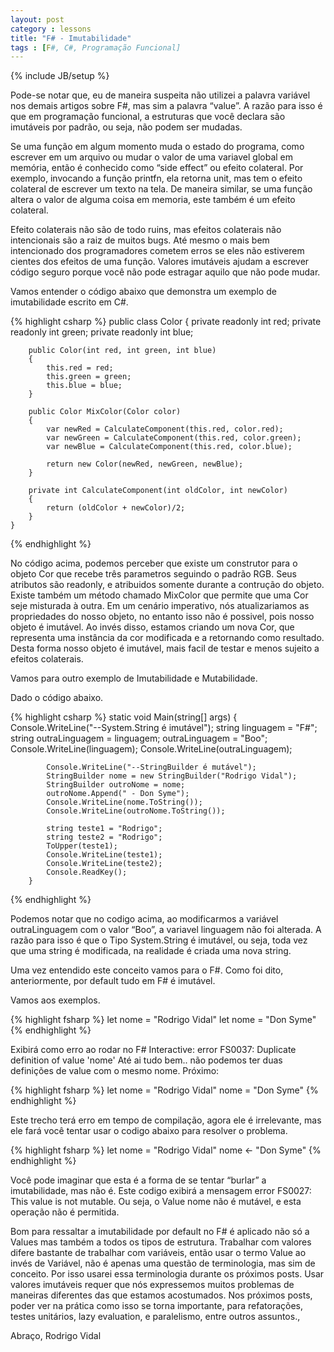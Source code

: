 ```yaml
---
layout: post
category : lessons
title: "F# - Imutabilidade"
tags : [F#, C#, Programação Funcional]
---
```

{% include JB/setup %}

Pode-se notar que, eu de maneira suspeita não utilizei a palavra variável nos demais artigos sobre F#, mas sim a palavra “value”. A razão para isso é que em programação funcional, a estruturas que você declara são imutáveis por padrão, ou seja, não podem ser mudadas.

Se uma função em algum momento muda o estado do programa, como escrever em um arquivo ou mudar o valor de uma variavel global em memória, então é conhecido como “side effect” ou efeito colateral. Por exemplo, invocando a função printfn, ela retorna unit, mas tem o efeito colateral de escrever um texto na tela. De maneira similar, se uma função altera o valor de alguma coisa em memoria, este também é um efeito colateral.

Efeito colaterais não são de todo ruins, mas efeitos colaterais não intencionais são a raiz de muitos bugs. Até mesmo o mais bem intencionado dos programadores cometem erros se eles não estiverem cientes dos efeitos de uma função. Valores imutáveis ajudam a escrever código seguro porque você não pode estragar aquilo que não pode mudar.

Vamos entender o código abaixo que demonstra um exemplo de imutabilidade escrito em C#.

{% highlight csharp %}
public class Color
    {
        private readonly int red;
        private readonly int green;
        private readonly int blue;

        public Color(int red, int green, int blue)
        {
            this.red = red;
            this.green = green;
            this.blue = blue;
        }

        public Color MixColor(Color color)
        {
            var newRed = CalculateComponent(this.red, color.red);
            var newGreen = CalculateComponent(this.red, color.green);
            var newBlue = CalculateComponent(this.red, color.blue);

            return new Color(newRed, newGreen, newBlue);
        }

        private int CalculateComponent(int oldColor, int newColor)
        {
            return (oldColor + newColor)/2;
        }
    }
{% endhighlight %}

No código acima, podemos perceber que existe um construtor para o objeto Cor que recebe três parametros seguindo o padrão RGB. Seus atributos são readonly, e atribuidos somente durante a contrução do objeto. Existe também um método chamado MixColor que permite que uma Cor seje misturada à outra. Em um cenário imperativo, nós atualizariamos as propriedades do nosso objeto, no entanto isso não é possivel, pois nosso objeto é imutável. Ao invés disso, estamos criando um nova Cor, que representa uma instância da cor modificada e a retornando como resultado.  Desta forma nosso objeto é imutável, mais facil de testar e menos sujeito a efeitos colaterais.

Vamos para outro exemplo de Imutabilidade e Mutabilidade.

Dado o código abaixo.

{% highlight csharp %}
static void Main(string[] args)
        {
            Console.WriteLine("--System.String é imutável");
            string linguagem = "F#";
            string outraLinguagem = linguagem;
            outraLinguagem = "Boo";
            Console.WriteLine(linguagem);
            Console.WriteLine(outraLinguagem);

            Console.WriteLine("--StringBuilder é mutável");
            StringBuilder nome = new StringBuilder("Rodrigo Vidal");
            StringBuilder outroNome = nome;
            outroNome.Append(" - Don Syme");
            Console.WriteLine(nome.ToString());
            Console.WriteLine(outroNome.ToString());

            string teste1 = "Rodrigo";
            string teste2 = "Rodrigo";
            ToUpper(teste1);
            Console.WriteLine(teste1);
            Console.WriteLine(teste2);
            Console.ReadKey();
        }
{% endhighlight %}

Podemos notar que no codigo acima, ao modificarmos a variável outraLinguagem com o valor “Boo”, a variavel linguagem não foi alterada. A razão para isso é que o Tipo System.String é imutável, ou seja, toda vez que uma string é modificada, na realidade é criada uma nova string.

Uma vez entendido este conceito vamos para o F#. Como foi dito, anteriormente, por default tudo em F# é imutável.

Vamos aos exemplos.

{% highlight fsharp %}
let nome = "Rodrigo Vidal"
let nome = "Don Syme"
{% endhighlight %}

Exibirá como erro ao rodar no F# Interactive: error FS0037: Duplicate definition of value 'nome'
Até ai tudo bem.. não podemos ter duas definições de value com o mesmo nome. Próximo:

{% highlight fsharp %}
let nome = "Rodrigo Vidal"
nome = "Don Syme"
{% endhighlight %}

Este trecho terá erro em tempo de compilação, agora ele é irrelevante, mas ele fará você tentar usar o codigo abaixo para resolver o problema.

{% highlight fsharp %}
let nome = "Rodrigo Vidal"
nome <- "Don Syme"
{% endhighlight %}

Você pode imaginar que esta é a forma de se tentar “burlar” a imutabilidade, mas não é. Este codigo exibirá a mensagem error FS0027: This value is not mutable. Ou seja, o Value nome não é mutável, e esta operação não é permitida.

Bom para ressaltar a imutabilidade por default no F# é aplicado não só a Values mas também a todos os tipos de estrutura. Trabalhar com valores difere bastante de trabalhar com variáveis, então usar o termo Value ao invés de Variável, não é apenas uma questão de terminologia, mas sim de conceito. Por isso usarei essa terminologia durante os próximos posts. Usar valores imutáveis requer que nós expressemos muitos problemas de maneiras diferentes das que estamos acostumados. Nos próximos posts, poder ver na prática como isso se torna importante, para refatorações, testes unitários, lazy evaluation, e paralelismo, entre outros assuntos.,

Abraço,
Rodrigo Vidal